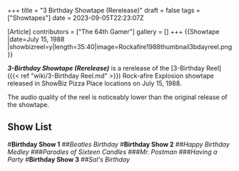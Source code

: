 +++
title = "3 Birthday Showtape (Rerelease)"
draft = false
tags = ["Showtapes"]
date = 2023-09-05T22:23:07Z

[Article]
contributors = ["The 64th Gamer"]
gallery = []
+++
{{Showtape
|date=July 15, 1988
|showbizreel=y|length=35:40|image=Rockafire1988thumbnail3bdayreel.png}}

<b><i>3-Birthday Showtape (Rerelease)</b></i> is a rerelease of the [3-Birthday Reel]({{< ref "wiki/3-Birthday Reel.md" >}}) Rock-afire Explosion showtape released in ShowBiz Pizza Place locations on July 15, 1988.

The audio quality of the reel is noticeably lower than the original release of the showtape.
<h2>Show List</h2>
#<b>Birthday Show 1</b>
##<i>Beatles Birthday</i>
#<b>Birthday Show 2</b>
##<i>Happy Birthday Medley</i>
###<i>Parodies of Sixteen Candles</i>
###<i>Mr. Postman</i>
###<i>Having a Party</i>
#<b>Birthday Show 3</b>
##<i>Sal's Birthday</i>


